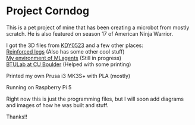 # Project Corndog

This is a pet project of mine that has been creating a microbot from mostly scratch.
He is also featured on season 17 of American Ninja Warrior.

I got the 3D files from [KDY0523](https://www.thingiverse.com/thing:3445283) and a few other places:  
[Reinforced legs](https://www.thingiverse.com/thing:3445283) (Also has some other cool stuff)  
[My environment of MLagents](https://github.com/Obsideaock/Spot-Micro-Machine-Learning) (Still in progress)  
[BTULab at CU Boulder](https://www.colorado.edu/atlas/btu-lab) (Helped with some printing)  

Printed my own Prusa i3 MK3S+ with PLA (mostly)

Running on Raspberry Pi 5

Right now this is just the programming files, but I will soon add diagrams and images of how he was built and stuff.

Thanks!!
